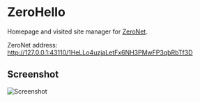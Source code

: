 # ZeroHello

Homepage and visited site manager for [ZeroNet](https://github.com/HelloZeroNet/ZeroNet).

ZeroNet address: http://127.0.0.1:43110/1HeLLo4uzjaLetFx6NH3PMwFP3qbRbTf3D

## Screenshot

![Screenshot](http://i.imgur.com/H60OAHY.png)
